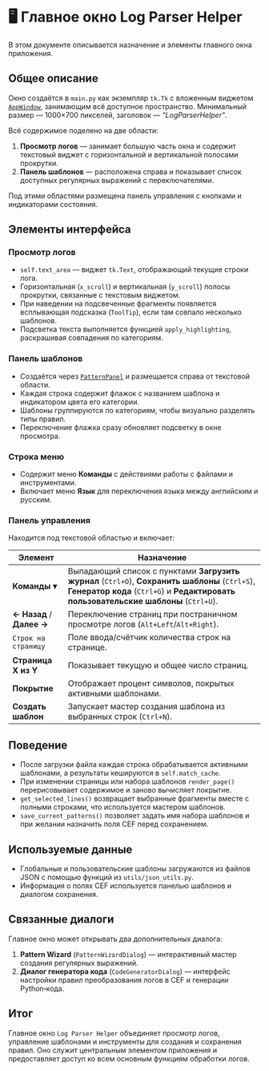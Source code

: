 # 🖥️ Главное окно Log Parser Helper

В этом документе описывается назначение и элементы главного окна приложения.

## Общее описание

Окно создаётся в `main.py` как экземпляр `tk.Tk` с вложенным виджетом [`AppWindow`](../gui/app_window.py), занимающим всё доступное пространство. Минимальный размер — 1000×700 пикселей, заголовок — *"LogParserHelper"*.

Всё содержимое поделено на две области:

1. **Просмотр логов** — занимает большую часть окна и содержит текстовый виджет с горизонтальной и вертикальной полосами прокрутки.
2. **Панель шаблонов** — расположена справа и показывает список доступных регулярных выражений с переключателями.

Под этими областями размещена панель управления с кнопками и индикаторами состояния.

## Элементы интерфейса

### Просмотр логов

- `self.text_area` — виджет `tk.Text`, отображающий текущие строки лога.
- Горизонтальная (`x_scroll`) и вертикальная (`y_scroll`) полосы прокрутки, связанные с текстовым виджетом.
- При наведении на подсвеченные фрагменты появляется всплывающая подсказка (`ToolTip`), если там совпало несколько шаблонов.
- Подсветка текста выполняется функцией `apply_highlighting`, раскрашивая совпадения по категориям.

### Панель шаблонов

- Создаётся через [`PatternPanel`](../gui/pattern_panel.py) и размещается справа от текстовой области.
- Каждая строка содержит флажок с названием шаблона и индикатором цвета его категории.
- Шаблоны группируются по категориям, чтобы визуально разделять типы правил.
- Переключение флажка сразу обновляет подсветку в окне просмотра.

### Строка меню

- Содержит меню **Команды** с действиями работы с файлами и инструментами.
- Включает меню **Язык** для переключения языка между английским и русским.

### Панель управления

Находится под текстовой областью и включает:

| Элемент | Назначение |
|---------|-----------|
| **Команды ▾** | Выпадающий список с пунктами **Загрузить журнал** (`Ctrl+O`), **Сохранить шаблоны** (`Ctrl+S`), **Генератор кода** (`Ctrl+G`) и **Редактировать пользовательские шаблоны** (`Ctrl+U`). |
| **← Назад** / **Далее →** | Переключение страниц при постраничном просмотре логов (`Alt+Left`/`Alt+Right`). |
| `Строк на страницу` | Поле ввода/счётчик количества строк на странице. |
| **Страница X из Y** | Показывает текущую и общее число страниц. |
| **Покрытие** | Отображает процент символов, покрытых активными шаблонами. |
| **Создать шаблон** | Запускает мастер создания шаблона из выбранных строк (`Ctrl+N`). |

## Поведение

- После загрузки файла каждая строка обрабатывается активными шаблонами, а результаты кешируются в `self.match_cache`.
- При изменении страницы или набора шаблонов `render_page()` перерисовывает содержимое и заново вычисляет покрытие.
- `get_selected_lines()` возвращает выбранные фрагменты вместе с полными строками, что используется мастером шаблонов.
- `save_current_patterns()` позволяет задать имя набора шаблонов и при желании назначить поля CEF перед сохранением.

## Используемые данные

- Глобальные и пользовательские шаблоны загружаются из файлов JSON с помощью функций из `utils/json_utils.py`.
- Информация о полях CEF используется панелью шаблонов и диалогом сохранения.

## Связанные диалоги

Главное окно может открывать два дополнительных диалога:

1. **Pattern Wizard** (`PatternWizardDialog`) — интерактивный мастер создания регулярных выражений.
2. **Диалог генератора кода** (`CodeGeneratorDialog`) — интерфейс настройки правил преобразования логов в CEF и генерации Python‑кода.

## Итог

Главное окно `Log Parser Helper` объединяет просмотр логов, управление шаблонами и инструменты для создания и сохранения правил. Оно служит центральным элементом приложения и предоставляет доступ ко всем основным функциям обработки логов.
